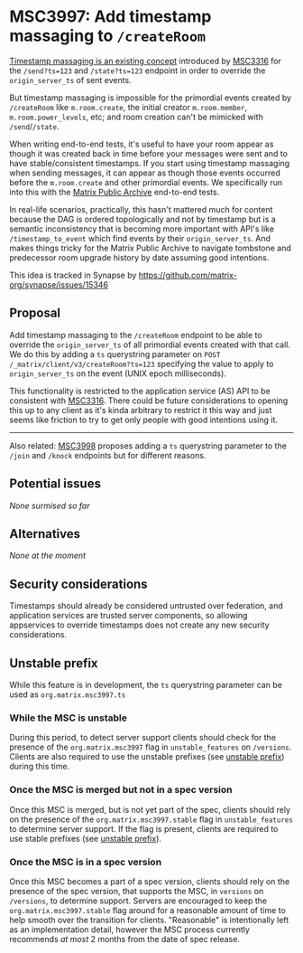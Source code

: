 # MSC3997: Add timestamp massaging to `/createRoom`

[Timestamp massaging is an existing
concept](https://spec.matrix.org/v1.5/application-service-api/#timestamp-massaging)
introduced by [MSC3316](https://github.com/matrix-org/matrix-spec-proposals/pull/3316)
for the `/send?ts=123` and `/state?ts=123` endpoint in order to override the
`origin_server_ts` of sent events.

But timestamp massaging is impossible for the primordial events created by `/createRoom`
like `m.room.create`, the initial creator `m.room.member`, `m.room.power_levels`, etc;
and room creation can't be mimicked with `/send`/`/state`.

When writing end-to-end tests, it's useful to have your room appear as though it was
created back in time before your messages were sent and to have stable/consistent
timestamps. If you start using timestamp massaging when sending messages, it can appear
as though those events occurred before the `m.room.create` and other primordial events.
We specifically run into this with the [Matrix Public
Archive](https://github.com/matrix-org/matrix-public-archive/) end-to-end tests.

In real-life scenarios, practically, this hasn't mattered much for content because the
DAG is ordered topologically and not by timestamp but is a semantic inconsistency that
is becoming more important with API's like `/timestamp_to_event` which find events by
their `origin_server_ts`. And makes things tricky for the Matrix Public Archive to
navigate tombstone and predecessor room upgrade history by date assuming good
intentions.

This idea is tracked in Synapse by https://github.com/matrix-org/synapse/issues/15346

## Proposal

Add timestamp massaging to the `/createRoom` endpoint to be able to override the
`origin_server_ts` of all primordial events created with that call. We do this by adding
a `ts` querystring parameter on `POST /_matrix/client/v3/createRoom?ts=123` specifying
the value to apply to `origin_server_ts` on the event (UNIX epoch milliseconds).

This functionality is restricted to the application service (AS) API to be consistent
with [MSC3316](https://github.com/matrix-org/matrix-spec-proposals/pull/3316). There
could be future considerations to opening this up to any client as it's kinda arbitrary
to restrict it this way and just seems like friction to try to get only people with good
intentions using it.

---

Also related: [MSC3998](https://github.com/matrix-org/matrix-spec-proposals/pull/3998)
proposes adding a `ts` querystring parameter to the `/join` and `/knock` endpoints but
for different reasons.

## Potential issues

*None surmised so far*


## Alternatives

*None at the moment*


## Security considerations

Timestamps should already be considered untrusted over federation, and application
services are trusted server components, so allowing appservices to override timestamps
does not create any new security considerations.


## Unstable prefix

While this feature is in development, the `ts` querystring parameter can be used as
`org.matrix.msc3997.ts`

### While the MSC is unstable

During this period, to detect server support clients should check for the presence of
the `org.matrix.msc3997` flag in `unstable_features` on `/versions`. Clients are also
required to use the unstable prefixes (see [unstable prefix](#unstable-prefix)) during
this time.

### Once the MSC is merged but not in a spec version

Once this MSC is merged, but is not yet part of the spec, clients should rely on the
presence of the `org.matrix.msc3997.stable` flag in `unstable_features` to determine
server support. If the flag is present, clients are required to use stable prefixes (see
[unstable prefix](#unstable-prefix)).

### Once the MSC is in a spec version

Once this MSC becomes a part of a spec version, clients should rely on the presence of
the spec version, that supports the MSC, in `versions` on `/versions`, to determine
support. Servers are encouraged to keep the `org.matrix.msc3997.stable` flag around for
a reasonable amount of time to help smooth over the transition for clients. "Reasonable"
is intentionally left as an implementation detail, however the MSC process currently
recommends *at most* 2 months from the date of spec release.
